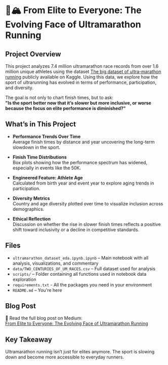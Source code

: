 # 🏃🏔️ From Elite to Everyone: The Evolving Face of Ultramarathon Running

## Project Overview

This project analyzes 7.4 million ultramarathon race records from over 1.6 million unique athletes using the dataset [The big dataset of ultra-marathon running](https://www.kaggle.com/datasets/aiaiaidavid/the-big-dataset-of-ultra-marathon-running) publicly available on Kaggle. Using this data, we explore how the sport of ultrarunning has evolved in terms of performance, participation, and diversity.

The goal is not only to chart finish times, but to ask:  
**"Is the sport better now that it’s slower but more inclusive, or worse because the focus on elite performance is diminished?"**


## What’s in This Project

- **Performance Trends Over Time**  
  Average finish times by distance and year uncovering the long-term slowdown in the sport.

- **Finish Time Distributions**  
  Box plots showing how the performance spectrum has widened, especially in events like the 50K.

- **Engineered Feature: Athlete Age**  
  Calculated from birth year and event year to explore aging trends in participation.

- **Diversity Metrics**  
  Country and age diversity plotted over time to visualize inclusion across demographics.

- **Ethical Reflection**  
  Discussion on whether the rise in slower finish times reflects a positive shift toward inclusivity or a decline in competitive standards.


## Files

- `ultramarathon_dataset_eda.ipynb.ipynb` – Main notebook with all analysis, visualizations, and commentary  
- `data/TWO_CENTURIES_OF_UM_RACES.csv` – Full dataset used for analysis  
- `scripts/` – Folder containing all functions used in notebook data exploration
- `requirements.txt` - All the packages you need in your environment
- `README.md` – You're here

## Blog Post

📖 Read the full blog post on Medium:  
[From Elite to Everyone: The Evolving Face of Ultramarathon Running](https://medium.com/@ethancooley17/from-elite-to-everyone-the-evolving-face-of-ultramarathon-running-27bc6a80d507)


## Key Takeaway

Ultramarathon running isn’t just for elites anymore. The sport is slowing down and become more accessible to everyday runners. 
